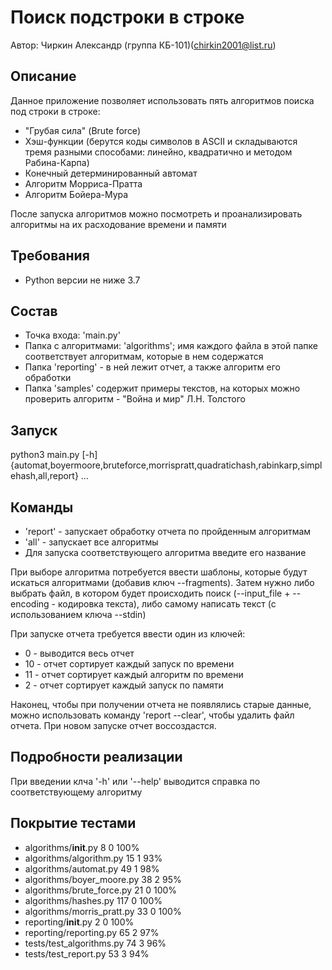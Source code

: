 # Поиск подстроки в строке
Автор: Чиркин Александр (группа КБ-101)(chirkin2001@list.ru)

## Описание
Данное приложение позволяет использовать пять алгоритмов поиска под строки в строке:
* "Грубая сила" (Brute force)
* Хэш-функции (берутся коды символов в ASCII и складываются тремя разными способами: линейно, квадратично и методом Рабина-Карпа)
* Конечный детерминированный автомат
* Алгоритм Морриса-Пратта
* Алгоритм Бойера-Мура

После запуска алгоритмов можно посмотреть и проанализировать алгоритмы на их расходование времени и памяти

## Требования
* Python версии не ниже 3.7

## Состав
* Точка входа: 'main.py'
* Папка с алгоритмами: 'algorithms'; имя каждого файла в этой папке соответствует алгоритмам, которые в нем содержатся
* Папка 'reporting' - в ней лежит отчет, а также алгоритм его обработки
* Папка 'samples' содержит примеры текстов, на которых можно проверить алгоритм - "Война и мир" Л.Н. Толстого 

## Запуск
python3 main.py  [-h] {automat,boyermoore,bruteforce,morrispratt,quadratichash,rabinkarp,simplehash,all,report} ...

## Команды
* 'report' - запускает обработку отчета по пройденным алгоритмам
* 'all' - запускает все алгоритмы
* Для запуска соответствующего алгоритма введите его название

При выборе алгоритма потребуется ввести шаблоны, которые будут искаться алгоритмами (добавив ключ --fragments).
Затем нужно либо выбрать файл, в котором будет происходить поиск (--input_file + --encoding - кодировка текста),
 либо самому написать текст (с использованием ключа --stdin)
 
При запуске отчета требуется ввести один из ключей:
* 0 - выводится весь отчет
* 10 - отчет сортирует каждый запуск по времени
* 11 - отчет сортирует каждый алгоритм по времени
* 2 - отчет сортирует каждый запуск по памяти

Наконец, чтобы при получении отчета не появлялись старые данные, можно использовать команду 'report --clear', чтобы
удалить файл отчета. При новом запуске отчет воссоздастся.

## Подробности реализации
При введении клча '-h' или '--help' выводится справка по соответствующему алгоритму

## Покрытие тестами
* algorithms/__init__.py      8      0   100%
* algorithms/algorithm.py    15      1    93%
* algorithms/automat.py      49      1    98%
* algorithms/boyer_moore.py  38      2    95%
* algorithms/brute_force.py  21      0   100%
* algorithms/hashes.py      117      0   100%
* algorithms/morris_pratt.py 33      0   100%
* reporting/__init__.py       2      0   100%
* reporting/reporting.py     65      2    97%
* tests/test_algorithms.py   74      3    96%
* tests/test_report.py       53      3    94%


